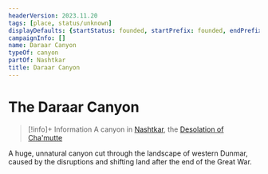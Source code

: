 ```yaml
---
headerVersion: 2023.11.20
tags: [place, status/unknown]
displayDefaults: {startStatus: founded, startPrefix: founded, endPrefix: destroyed, endStatus: destroyed}
campaignInfo: []
name: Daraar Canyon
typeOf: canyon
partOf: Nashtkar
title: Daraar Canyon
---
```

# The Daraar Canyon
>[!info]+ Information
> A canyon in [Nashtkar](<./nashtkar.md>), the [Desolation of Cha'mutte](<../../istaros-watershed/desolation-of-cha-mutte.md>)

A huge, unnatural canyon cut through the landscape of western Dunmar, caused by the disruptions and shifting land after the end of the Great War.